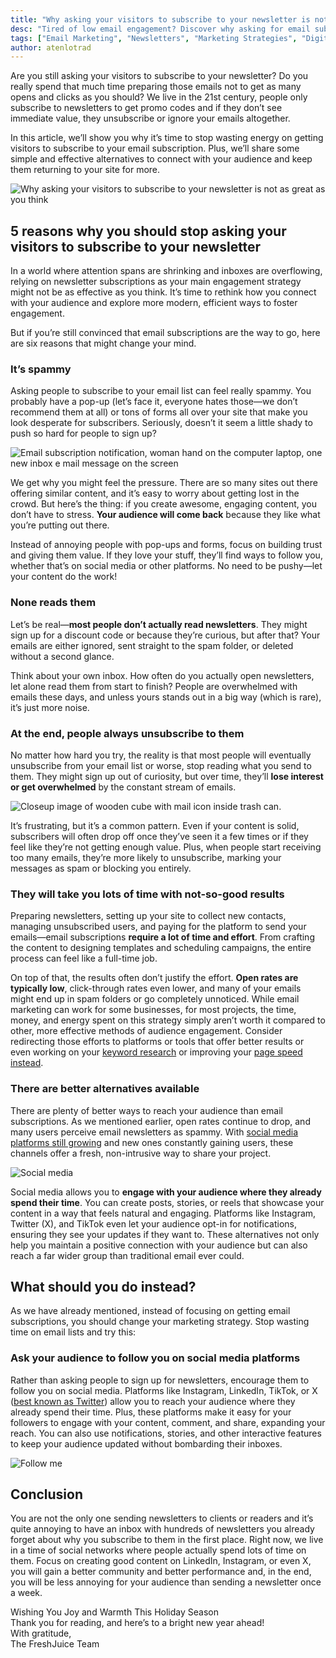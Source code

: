 ```yaml
---
title: "Why asking your visitors to subscribe to your newsletter is not as great as you think"
desc: "Tired of low email engagement? Discover why asking for email subscriptions might be outdated and explore better ways to connect with your audience."
tags: ["Email Marketing", "Newsletters", "Marketing Strategies", "Digital Marketing"]
author: atenlotrad
---
```


Are you still asking your visitors to subscribe to your newsletter? Do you really spend that much time preparing those emails not to get as many opens and clicks as you should? We live in the 21st century, people only subscribe to newsletters to get promo codes and if they don’t see immediate value, they unsubscribe or ignore your emails altogether.

In this article, we’ll show you why it’s time to stop wasting energy on getting visitors to subscribe to your email subscription. Plus, we’ll share some simple and effective alternatives to connect with your audience and keep them returning to your site for more.

![Why asking your visitors to subscribe to your newsletter is not as great as you think](join-our-newsletter-concept.jpg)

## 5 reasons why you should stop asking your visitors to subscribe to your newsletter

In a world where attention spans are shrinking and inboxes are overflowing, relying on newsletter subscriptions as your main engagement strategy might not be as effective as you think. It’s time to rethink how you connect with your audience and explore more modern, efficient ways to foster engagement.

But if you’re still convinced that email subscriptions are the way to go, here are six reasons that might change your mind.

### It’s spammy

Asking people to subscribe to your email list can feel really spammy. You probably have a pop-up (let’s face it, everyone hates those—we don’t recommend them at all) or tons of forms all over your site that make you look desperate for subscribers. Seriously, doesn’t it seem a little shady to push so hard for people to sign up?

![Email subscription notification, woman hand on the computer laptop, one new inbox e mail message on the screen](email-notification-woman-hand-on-the-computer-laptop-one-new-inbox-e-mail-message-on-the-screen.jpg)

We get why you might feel the pressure. There are so many sites out there offering similar content, and it’s easy to worry about getting lost in the crowd. But here’s the thing: if you create awesome, engaging content, you don’t have to stress. **Your audience will come back** because they like what you’re putting out there.

Instead of annoying people with pop-ups and forms, focus on building trust and giving them value. If they love your stuff, they’ll find ways to follow you, whether that’s on social media or other platforms. No need to be pushy—let your content do the work!

### None reads them

Let’s be real—**most people don’t actually read newsletters**. They might sign up for a discount code or because they’re curious, but after that? Your emails are either ignored, sent straight to the spam folder, or deleted without a second glance.

Think about your own inbox. How often do you actually open newsletters, let alone read them from start to finish? People are overwhelmed with emails these days, and unless yours stands out in a big way (which is rare), it’s just more noise.

### At the end, people always unsubscribe to them

No matter how hard you try, the reality is that most people will eventually unsubscribe from your email list or worse, stop reading what you send to them. They might sign up out of curiosity, but over time, they’ll **lose interest or get overwhelmed** by the constant stream of emails.

![Closeup image of wooden cube with mail icon inside trash can.](closeup-image-of-wooden-cube-with-mail-icon-inside-trash-can.jpg)

It’s frustrating, but it’s a common pattern. Even if your content is solid, subscribers will often drop off once they’ve seen it a few times or if they feel like they’re not getting enough value. Plus, when people start receiving too many emails, they’re more likely to unsubscribe, marking your messages as spam or blocking you entirely.

### They will take you lots of time with not-so-good results

Preparing newsletters, setting up your site to collect new contacts, managing unsubscribed users, and paying for the platform to send your emails—email subscriptions **require a lot of time and effort**. From crafting the content to designing templates and scheduling campaigns, the entire process can feel like a full-time job.

On top of that, the results often don’t justify the effort. **Open rates are typically low**, click-through rates even lower, and many of your emails might end up in spam folders or go completely unnoticed. While email marketing can work for some businesses, for most projects, the time, money, and energy spent on this strategy simply aren’t worth it compared to other, more effective methods of audience engagement. Consider redirecting those efforts to platforms or tools that offer better results or even working on your [keyword research](/blog/make-the-perfect-keywords-research/) or improving your [page speed instead](/blog/page-speed-and-seo-2024/).

### There are better alternatives available

There are plenty of better ways to reach your audience than email subscriptions. As we mentioned earlier, open rates continue to drop, and many users perceive email newsletters as spammy. With [social media platforms still growing](https://explodingtopics.com/blog/future-of-social-media) and new ones constantly gaining users, these channels offer a fresh, non-intrusive way to share your project.

![Social media](social-media.jpg)

Social media allows you to **engage with your audience where they already spend their time**. You can create posts, stories, or reels that showcase your content in a way that feels natural and engaging. Platforms like Instagram, Twitter (X), and TikTok even let your audience opt-in for notifications, ensuring they see your updates if they want to. These alternatives not only help you maintain a positive connection with your audience but can also reach a far wider group than traditional email ever could.

## What should you do instead?

As we have already mentioned, instead of focusing on getting email subscriptions, you should change your marketing strategy. Stop wasting time on email lists and try this:

### Ask your audience to follow you on social media platforms

Rather than asking people to sign up for newsletters, encourage them to follow you on social media. Platforms like Instagram, LinkedIn, TikTok, or X ([best known as Twitter](https://buffer.com/social-media-terms/x-app)) allow you to reach your audience where they already spend their time. Plus, these platforms make it easy for your followers to engage with your content, comment, and share, expanding your reach. You can also use notifications, stories, and other interactive features to keep your audience updated without bombarding their inboxes.

![Follow me](follow-me.jpg)

## Conclusion

You are not the only one sending newsletters to clients or readers and it’s quite annoying to have an inbox with hundreds of newsletters you already forget about why you subscribe to them in the first place. Right now, we live in a time of social networks where people actually spend lots of time on them. Focus on creating good content on LinkedIn, Instagram, or even X, you will gain a better community and better performance and, in the end, you will be less annoying for your audience than sending a newsletter once a week.

Wishing You Joy and Warmth This Holiday Season \
Thank you for reading, and here’s to a bright new year ahead! \
With gratitude, \
The FreshJuice Team
